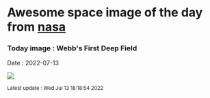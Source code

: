 
# Awesome space image of the day from [nasa](https://api.nasa.gov/)

### Today image : Webb's First Deep Field

Date : 2022-07-13


![](https://apod.nasa.gov/apod/image/2207/STScI-SMACS0723_webb.jpg)

<small>Latest update : Wed Jul 13 18:18:54 2022</small>


